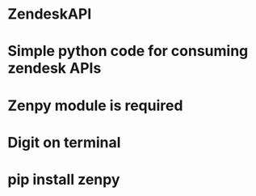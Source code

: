 # ZendeskAPI

# Simple python code for consuming zendesk APIs
# Zenpy module is required

# Digit on terminal
# pip install zenpy

